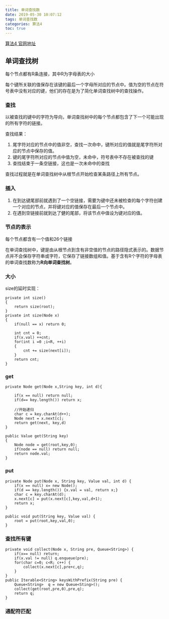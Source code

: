 ```yaml
---
title: 单词查找数
date: 2019-05-30 10:07:12
tags: 单词查找数
categories: 算法4
toc: true
---
```


[算法4 官网地址](https://algs4.cs.princeton.edu/code/javadoc/)

## 单词查找树

每个节点都有R条连接，其中R为字母表的大小

每个键所关联的值保存在该键的最后一个字母所对应的节点中。值为空的节点在符号表中没有对应的键，他们的存在是为了简化单词查找树中的查找操作。

### 查找

以被查找的键中的字符为导向，单词查找树中的每个节点都包含了下一个可能出现的所有字符的链接。

查找结果：

1. 尾字符对应的节点中的值非空，查找一次命中，键所对应的值就是尾字符所对应的节点中保存的值。
2. 键的尾字符所对应的节点中值为空，未命中，符号表中不存在被查找的键
3. 查找结束于一条空链接，这也是一次未命中的查找

查找过程就是在单词查找树中从根节点开始检查某条路径上所有节点。

### 插入

1. 在到达键尾部前就遇到了一个空链接，需要为键中还未被检查的每个字符创建一个对应的节点，并将键对应的值保存在最后一个节点中。
2. 在遇到空链接前就到达了健的尾部，将该节点中值设为键对应的值。

### 节点的表示

每个节点都含有一个值和26个链接

在单词查找树中，键是由从根节点到含有非空值的节点的路径隐式表示的。数据节点并不会保存字符串或字符，它保存了链接数组和值。基于含有R个字符的字母表的单词查找数称为**R向单词查找树**。

### 大小

size的延时实现：

```
private int size()
{	
	return size(root);
}
private int size(Node x)
{
	if(null == x) return 0;
	
	int cnt = 0;
	if(x.val) ++cnt;
	for(int i =0 ;i<R, ++i)
	{
		cnt += size(next[i]);
	}
	return cnt;
}
```

### get

```
private Node get(Node x,String key, int d){
	
	if(x == null) return null;
	if(d== key.length()) return x;
	
	//开始递归
	char c = key.charAt(d++);
	Node next = x.next[c];
	return get(next, key,d)
}

public Value get(String key)
{
	Node node = get(root,key,0);
	if(node == null) return null;
	return node.val;
}
```

### put

```
private Node put(Node x, String key, Value val, int d) {
	if(x == null) x= new Node();
	if(d == key.length()) {x.val = val, return x;}
	char c = key.charAt(d);
	x.next[c] = put(x.next[c],key,val,d+1);
	return x;
}

public void put(String key, Value val) {
	root = put(root,key,val,0);
}
```

### 查找所有键

```
private void collect(Node x, String pre, Queue<String>) {
	if(x== null) return;
	if(x.val != null) q.enqueue(pre);
	for(char c=0; c<R; c++) {
		collect(x.next[c],pre+c,q);
	}
}
public Iterable<String> keysWithPrefix(String pre) {
	Queue<String>  q = new Queue<Sting>();
	collect(get(root,pre,0),pre,q);
	return q;
}
```

### 通配符匹配



